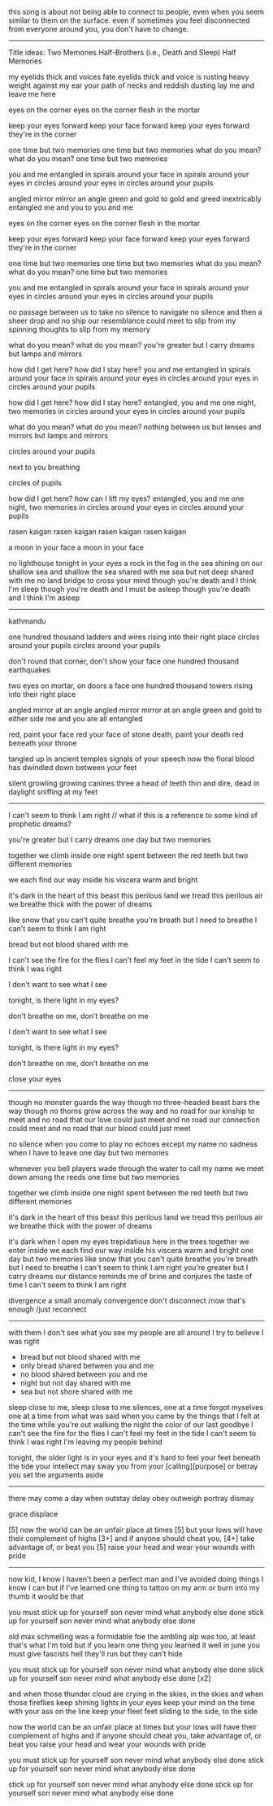 this song is about not being able to connect to people, even when you seem similar to them on the surface. even if sometimes you feel disconnected from everyone around you, you don't have to change.

----

Title ideas:
Two Memories
Half-Brothers (i.e., Death and Sleep)
Half Memories

my eyelids thick and voices fate
  eyelids thick and voice is rusting
heavy weight against my ear
your path of necks and reddish dusting
lay me and leave me here

eyes on the corner
eyes on the corner
flesh in the mortar

keep your eyes forward
  keep your face forward
keep your eyes forward
they're in the corner

one time but two memories
one time but two memories
what do you mean? what do you mean?
one time but two memories

you and me entangled
in spirals around your face
  in spirals around your eyes
  in circles around your eyes
  in circles around your pupils

angled mirror mirror an angle
green and gold to gold and greed
inextricably entangled
me and you to you and me

eyes on the corner
eyes on the corner
flesh in the mortar

keep your eyes forward
  keep your face forward
keep your eyes forward
they're in the corner

one time but two memories
one time but two memories
what do you mean? what do you mean?
one time but two memories

you and me entangled
in spirals around your face
  in spirals around your eyes
  in circles around your eyes
  in circles around your pupils




no passage between us to take
no silence to navigate
no silence and then a sheer drop
  and no ship our resemblance could meet
to slip from my spinning thoughts
  to slip from my memory

what do you mean?
what do you mean?
you're greater but I carry dreams
  but lamps and mirrors

how did I get here?
how did I stay here?
you and me entangled
in spirals around your face
  in spirals around your eyes
  in circles around your eyes
  in circles around your pupils

how did I get here?
how did I stay here?
entangled, you and me
one night, two memories
  in circles around your eyes
  in circles around your pupils

what do you mean?
what do you mean?
nothing between us
  but lenses and mirrors
  but lamps and mirrors

circles around your pupils

next to you breathing

circles of pupils


how did I get here?
how can I lift my eyes?
entangled, you and me
one night, two memories
  in circles around your eyes
  in circles around your pupils

rasen kaigan
rasen kaigan
rasen kaigan
rasen kaigan

a moon in your face
a moon in your face

no lighthouse tonight in your eyes
a rock in the fog in the sea
  shining on our shallow sea
  and shallow the sea shared with me
  sea but not deep shared with me
no land bridge to cross your mind
though you're death and I think I'm sleep
  though you're death and I must be asleep
  though you're death and I think I'm asleep

---

kathmandu


one hundred thousand ladders and wires rising into their right place
circles around your pupils
circles around your pupils

don't round that corner,
don't show your face
one hundred thousand earthquakes

two eyes on mortar,
on doors a face
one hundred thousand towers rising into their right place

angled mirror at an angle
angled mirror mirror at an angle
green and gold to either side
me and you are all entangled

red, paint your face red
your face of stone
death, paint your death red
beneath your throne

tangled up in ancient temples
signals of your speech
now the floral blood has dwindled
down between your feet

silent growling growing canines
three a head of teeth
thin and dire, dead in daylight
sniffing at my feet

---

I can't seem to think I am right // what if this is a reference to some kind of prophetic dreams?

you're greater but I carry dreams
one day but two memories

together we climb inside
one night spent between the red teeth
but two different memories

we each find our way inside
his viscera warm and bright

it's dark in the heart of this beast
this perilous land we tread
this perilous air we breathe
thick with the power of dreams

like snow that you can't quite breathe
you're breath but I need to breathe
I can't seem to think I am right

bread but not blood shared with me

I can't see the fire for the flies
I can't feel my feet in the tide
I can't seem to think I was right

I don't want to see what I see

tonight, is there light in my eyes?

don't breathe on me, don't breathe on me

I don't want to see what I see

tonight, is there light in my eyes?

don't breathe on me, don't breathe on me

close your eyes

---

though no monster guards the way
though no three-headed beast bars the way
though no thorns grow across the way
and no road for our kinship to meet
and no road that our love could just meet
and no road our connection could meet
and no road that our blood could just meet


no silence when you come to play
no echoes except my name
no sadness when I have to leave
one day but two memories

whenever you bell players wade
through the water to call my name
we meet down among the reeds
one time but two memories

together we climb inside
one night spent between the red teeth
but two different memories

it's dark in the heart of this beast
this perilous land we tread
this perilous air we breathe
thick with the power of dreams

it's dark when I open my eyes
trepidatious here in the trees
together we enter inside
we each find our way inside
his viscera warm and bright
one day but two memories
like snow that you can't quite breathe
you're breath but I need to breathe
I can't seem to think I am right
you're greater but I carry dreams
our distance reminds me of brine
and conjures the taste of time
I can't seem to think I am right

divergence
a small anomaly
convergence
don't disconnect
/now that's enough
/just reconnect

---

with them I don't see what you see
my people are all around
I try to believe I was right

- bread but not blood shared with me
- only bread shared between you and me
- no blood shared between you and me
- night but not day shared with me
- sea but not shore shared with me

sleep close to me, sleep close to me
silences, one at a time
forgot myselves one at a time
from what was said when you came by
the things that I felt at the time
while you're out walking the night
the color of our last goodbye
I can't see the fire for the flies
I can't feel my feet in the tide
I can't seem to think I was right
I'm leaving my people behind



tonight, the older light is in your eyes
and it's hard to feel your feet beneath the tide
your intellect may sway you
from your [calling][purpose] or betray you
set the arguments aside

---

there may come a day when
outstay
delay
obey
outweigh
portray
dismay

grace
displace

[5] now the world can be an unfair place at times
[5] but your lows will have their complement of highs
[3+] and if anyone should cheat you,
[4+] take advantage of, or beat you
[5] raise your head and wear your wounds with pride

---

now kid, I know I haven't been a perfect man
and I've avoided doing things I know I can
but if I've learned one thing to tattoo on my arm
or burn into my thumb
it would be that

you must
stick up for yourself son
never mind what anybody else done
stick up for yourself son
never mind what anybody else done

old max schmelling was a formidable foe
the ambling alp was too, at least that's what I'm told
but if you learn one thing you learned it well
in june you must give fascists hell
they'll run but they can't hide

you must
stick up for yourself son
never mind what anybody else done
stick up for yourself son
never mind what anybody else done
[x2]

and when those thunder cloud are crying in the skies, in the skies
and when those fireflies keep shining lights in your eyes
keep your mind on the time
with your ass on the line
keep your fleet feet sliding to the side, to the side

now the world can be an unfair place at times
but your lows will have their complement of highs
and if anyone should cheat you, take
advantage of, or beat you
raise your head and wear your wounds with pride

you must
stick up for yourself son
never mind what anybody else done
stick up for yourself son
never mind what anybody else done

stick up for yourself son
never mind what anybody else done
stick up for yourself son
never mind what anybody else done
